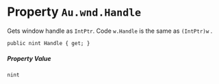 # Property `Au.wnd.Handle`

Gets window handle as `IntPtr`. Code `w.Handle` is the same as `(IntPtr)w` .

```
public nint Handle { get; }
```

##### Property Value

`nint`